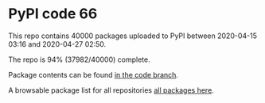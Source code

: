 # PyPI code 66

This repo contains 40000 packages uploaded to PyPI between 
2020-04-15 03:16 and 2020-04-27 02:50.

The repo is 94% (37982/40000) complete.

Package contents can be found [in the code branch](https://github.com/pypi-data/pypi-mirror-66/tree/code/packages).

A browsable package list for all repositories [all packages here](https://pypi-data.github.io/website/repositories/pypi-mirror-66).


